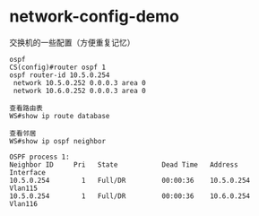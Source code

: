 # network-config-demo
交换机的一些配置（方便重复记忆）

```shell
ospf
CS(config)#router ospf 1
ospf router-id 10.5.0.254
 network 10.5.0.252 0.0.0.3 area 0
 network 10.6.0.252 0.0.0.3 area 0
```
```shell
查看路由表
WS#show ip route database
```
```shell
查看邻居
WS#show ip ospf neighbor 

OSPF process 1:
Neighbor ID     Pri   State           Dead Time   Address         Interface
10.5.0.254        1   Full/DR         00:00:36    10.5.0.254      Vlan115
10.5.0.254        1   Full/DR         00:00:36    10.6.0.254      Vlan116
```
